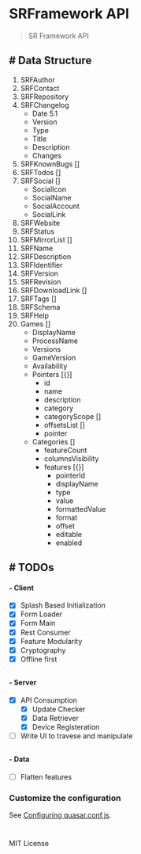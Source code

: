 # SRFramework API 

> SR Framework API

## # Data Structure

1. SRFAuthor 
2. SRFContact 
3. SRFRepository 
4. SRFChangelog 
    - Date 5.1 
    - Version 
    - Type 
    - Title 
    - Description 
    - Changes 
5. SRFKnownBugs [] 
6. SRFTodos []
7. SRFSocial []
   - SocialIcon 
   - SocialName 
   - SocialAccount 
   - SocialLink 
8. SRFWebsite 
9. SRFStatus 
10. SRFMirrorList []
11. SRFName 
12. SRFDescription 
13. SRFIdentifier 
14. SRFVersion 
15. SRFRevision 
16. SRFDownloadLink []
17. SRFTags []
18. SRFSchema 
19. SRFHelp 
20. Games []
    - DisplayName 
    - ProcessName 
    - Versions 
    - GameVersion 
    - Availability 
    - Pointers [{}]
      - id 
      - name 
      - description 
      - category 
      - categoryScope []
      - offsetsList []
      - pointer 
    - Categories []
      - featureCount 
      - columnsVisibility 
      - features [{}]
        - pointerId 
        - displayName 
        - type 
        - value 
        - formattedValue 
        - format 
        - offset 
        - editable 
        - enabled 

## # TODOs

#### - **Client**
- [x] Splash Based Initialization  
- [x] Form Loader
- [x] Form Main 
- [x] Rest Consumer 
- [x] Feature Modularity 
- [x] Cryptography
- [x] Offline first 
##
#### - **Server**
- [x] API Consumption
  - [x] Update Checker
  - [x] Data Retriever
  - [x] Device Registeration
- [ ] Write UI to travese and manipulate
##
#### - **Data**
- [ ] Flatten features

### Customize the configuration
See [Configuring quasar.conf.js](https://quasar.dev/quasar-cli/quasar-conf-js).

#
MIT License
